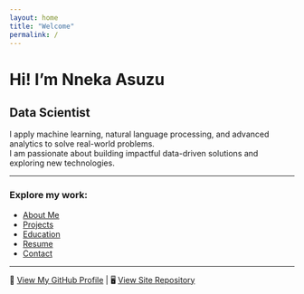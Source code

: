 ```yaml
---
layout: home
title: "Welcome"
permalink: /
---
```


# Hi! I’m Nneka Asuzu
## Data Scientist 


I apply machine learning, natural language processing, and advanced analytics to solve real-world problems.  
I am passionate about building impactful data-driven solutions and exploring new technologies.

---

### Explore my work:
- [About Me](/about/)
- [Projects](/projects/)
- [Education](/education/)
- [Resume](/resume/)
- [Contact](/contact/)

---

🔗 [View My GitHub Profile](https://github.com/NnekaAsuzu) | 🖥️ [View Site Repository](https://github.com/NnekaAsuzu/nnekaasuzu.github.io)
